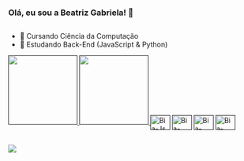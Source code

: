 ### Olá, eu sou a Beatriz Gabriela! 👋

##
- 🏫 Cursando Ciência da Computação  
- 🌱 Estudando Back-End (JavaScript & Python)

<div>
  <a href="">
  <img height="140em" src="https://github-readme-stats.vercel.app/api?username=devbeatrizgabriela&show_icons=true&theme=radical">
  <img height="140em" src="https://github-readme-stats.vercel.app/api/top-langs/?username=devbeatrizgabriela&layout=compact&theme=radical"
</div>

<div style="display: inline-block"><br>
  <img align="center" alt="Bia-Js" height="30" width="40" src="https://cdn.jsdelivr.net/gh/devicons/devicon/icons/javascript/javascript-original.svg">
  <img align="center" alt="Bia-HTML" height="30" width="40" src="https://cdn.jsdelivr.net/gh/devicons/devicon/icons/html5/html5-original.svg">
  <img align="center" alt="Bia-CSS" height="30" width="40" src="https://cdn.jsdelivr.net/gh/devicons/devicon/icons/css3/css3-original.svg">
  <img align="center" alt="Bia-Python" height="30" width="40" src="https://cdn.jsdelivr.net/gh/devicons/devicon/icons/python/python-original.svg">
</div>

##

<div>
  <a href="https://www.instagram.com/by.beatrizgabriela/" target="_blank"><img src="https://img.shields.io/badge/Instagram-E4405F?style=for-the-badge&logo=instagram&logoColor=white" target="_blank"></a>
</div>
